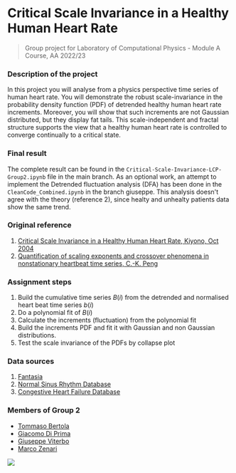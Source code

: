 # Critical Scale Invariance in a Healthy Human Heart Rate
> Group project for Laboratory of Computational Physics - Module A Course, AA 2022/23

### Description of the project
In this project you will analyse from a physics perspective time series of human heart rate. You will demonstrate the robust scale-invariance in the probability density function (PDF) of detrended healthy human heart rate increments. Moreover, you will show that such increments are not Gaussian distributed, but they display fat tails. This scale-independent and fractal structure supports the view that a healthy human heart rate is controlled to converge continually to a critical state.

### Final result
The complete result can be found in the `Critical-Scale-Invariance-LCP-Group2.ipynb` file in the main branch.
As an optional work, an attempt to implement the Detrended fluctuation analysis (DFA) has been done in the `CleanCode_Combined.ipynb` in the branch giuseppe. This analysis doesn't agree with the theory (reference 2), since healty and unhealty patients data show the same trend. 

### Original reference
1. [Critical Scale Invariance in a Healthy Human Heart Rate, Kiyono, Oct 2004](https://journals.aps.org/prl/pdf/10.1103/PhysRevLett.93.178103)
2. [Quantification of scaling exponents and crossover phenomena in nonstationary heartbeat time series, C.-K. Peng](https://aip.scitation.org/doi/pdf/10.1063/1.166141)

### Assignment steps
1. Build the cumulative time series $B(i)$ from the detrended and normalised heart beat time series $b(i)$
2. Do a polynomial fit of $B(i)$
3. Calculate the increments (fluctuation) from the polynomial fit
4. Build the increments PDF and fit it with Gaussian and non Gaussian distributions.
5. Test the scale invariance of the PDFs by collapse plot

### Data sources
1. [Fantasia](https://physionet.org/content/fantasia/1.0.0/)
2. [Normal Sinus Rhythm Database](https://www.physionet.org/content/nsrdb/1.0.0/)
3. [Congestive Heart Failure Database](https://physionet.org/content/chfdb/1.0.0/)

### Members of Group 2
* [Tommaso Bertola](https://github.com/tommaso-bertola)
* [Giacomo Di Prima](https://github.com/GiacomoDiPrima)
* [Giuseppe Viterbo](https://github.com/vepe99)
* [Marco Zenari](https://github.com/MarcoZenari)

![](https://contrib.rocks/image?repo=threeblueonebrowneyes/Critical-Scale-Invariance-Heart-Rate)


